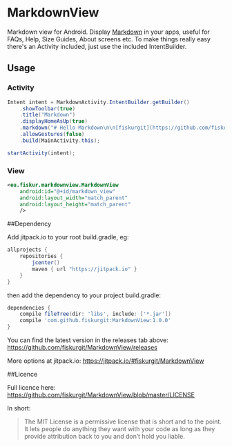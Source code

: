 # MarkdownView
Markdown view for Android. Display [Markdown](https://en.wikipedia.org/wiki/Markdown) in your apps, useful for FAQs, Help, Size Guides, About screens etc. To make things really easy there's an Activity included, just use the included IntentBuilder.

## Usage

### Activity
```java
Intent intent = MarkdownActivity.IntentBuilder.getBuilder()
    .showToolbar(true)
    .title("Markdown")
    .displayHomeAsUp(true)
    .markdown("# Hello Markdown\n\n[fiskurgit](https://github.com/fiskurgit)")
    .allowGestures(false)
    .build(MainActivity.this);

startActivity(intent);
```
### View
```xml
<eu.fiskur.markdownview.MarkdownView
    android:id="@+id/markdown_view"
    android:layout_width="match_parent"
    android:layout_height="match_parent"
    />
```

##Dependency

Add jitpack.io to your root build.gradle, eg:

```groovy
allprojects {
    repositories {
        jcenter()
        maven { url "https://jitpack.io" }
    }
}
```

then add the dependency to your project build.gradle:

```groovy
dependencies {
    compile fileTree(dir: 'libs', include: ['*.jar'])
    compile 'com.github.fiskurgit:MarkdownView:1.0.0'
}
```
You can find the latest version in the releases tab above: https://github.com/fiskurgit/MarkdownView/releases

More options at jitpack.io: https://jitpack.io/#fiskurgit/MarkdownView

##Licence

Full licence here: https://github.com/fiskurgit/MarkdownView/blob/master/LICENSE

In short:

> The MIT License is a permissive license that is short and to the point. It lets people do anything they want with your code as long as they provide attribution back to you and don’t hold you liable.
